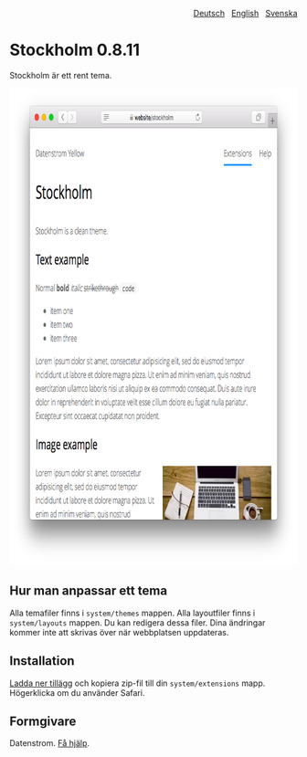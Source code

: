 <p align="right"><a href="README-de.md">Deutsch</a> &nbsp; <a href="README.md">English</a> &nbsp; <a href="README-sv.md">Svenska</a></p>

Stockholm 0.8.11
================
Stockholm är ett rent tema.

<p align="center"><img src="stockholm-screenshot.png?raw=true" width="795" height="836" alt="Skärmdump"></p>

## Hur man anpassar ett tema

Alla temafiler finns i `system/themes` mappen. Alla layoutfiler finns i `system/layouts` mappen. Du kan redigera dessa filer. Dina ändringar kommer inte att skrivas över när webbplatsen uppdateras.

## Installation

[Ladda ner tillägg](https://github.com/datenstrom/yellow-extensions/raw/master/zip/stockholm.zip) och kopiera zip-fil till din `system/extensions` mapp. Högerklicka om du använder Safari.

## Formgivare

Datenstrom. [Få hjälp](https://datenstrom.se/sv/yellow/help/).
